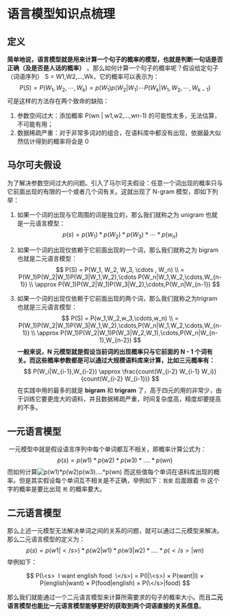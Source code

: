 # 语言模型知识点梳理

## 定义

​	**简单地说，语言模型就是用来计算一个句子的概率的模型，也就是判断一句话是否正确（及是否是人话的概率）** 。那么如何计算一个句子的概率呢？假设给定句子（词语序列） S = W1,W2,...,Wk，它的概率可以表示为：
$$
P(S) = P(W_1,W_2,\cdots,W_k)=p(W_1)p(W_2|W_1)\cdots P(W_k|W_1,W_2,\cdots,W_{k-1})
$$
可是这样的方法存在两个致命的缺陷：

1. 参数空间过大：添加概率 P(wn | w1,w2,...,wn-1) 的可能性太多，无法估算，不可能有用；
2. 数据稀疏严重：对于非常多词对的组合，在语料库中都没有出现，依据最大似然估计得到的概率将会是 0



## 马尔可夫假设

​	为了解决参数空间过大的问题。引入了马尔可夫假设：任意一个词出现的概率只与它前面出现的有限的一个或者几个词有关。这就出现了 N-gram 模型，即如下列举：

1. 如果一个词的出现与它周围的词是独立的，那么我们就称之为 unigram 也就是一元语言模型：
   $$
   p(s)=p(W_1)\ast p(W_2) \ast p(W_3) \ast \cdots \ast p(w_n)
   $$
   

2. 如果一个词的出现仅依赖于它前面出现的一个词，那么我们就称之为 bigram 也就是二元语言模型：
   $$
   P(S) = P(W_1, W_2, W_3, \cdots , W_n) \\
   = P(W_1)P(W_2|W_1)P(W_3|W_1,W_2),\cdots P(W_n|W_1,W_2,\cdots,W_{n-1}) \\
   \approx P(W_1)P(W_2|W_1)P(W_3|W_2),\cdots,P(W_n|W_{n-1})
   $$

3. 如果一个词的出现仅依赖于它前面出现的两个词，那么我们就称之为trigram 也就是三元语言模型：
   $$
   P(S) = P(w_1,W_2,w_3,\cdots,w_n) \\
   = P(W_1)P(W_2|W_1)P(W_3|W_1,W_2),\cdots,P(W_n|W_1,W_2,\cdots,W_{n-1}) \\
   \approx P(W_1)P(W_2|W_1)P(W_3|W_2,W_1),\cdots,P(W_n|W_{n-1},W_{n-2})
   $$
   **一般来说，N 元模型就是假设当前词的出现概率只与它前面的 N - 1 个词有关。而这些概率参数都是可以通过大规模语料库来计算，比如三元概率有：**
   $$
   P(W_i|W_{i-1},W_{i-2}) \approx \frac{count(W_{i-2} W_{i-1} W_i)}{count(W_{i-2} W_{i-1})}
   $$
   在实践中用的最多的就是 **bigram** 和 **trigram** 了，高于四元的用的非常少，由于训练它要更庞大的语料，并且数据稀疏严重，时间复杂度高，精度却要提高的不多。

## 一元语言模型

​	一元模型中就是假设语言序列中每个单词都互不相关，即概率计算公式为：
$$
p(s)=p(w1)*p(w2)*p(w3)*....*p(wn)
$$
​	而如何计算![p(w1)*p(w2)*p(w3)*....*p(wn)](https://www.zhihu.com/equation?tex=p%28w1%29%2Ap%28w2%29%2Ap%28w3%29%2A....%2Ap%28wn%29) 而这些值每个单词在语料库出现的概率。但是其实假设每个单词互不相关是不正确，举例如下：`我爱` 后面跟着 `你` 这个字的概率是要比出现 `死` 的概率要大。



## 二元语言模型

​	那么上述一元模型无法解决单词之间的关系的问题，就可以通过二元模型来解决。那么二元语言模型的定义为：
$$
p(s)=p(w1|</s>)*p(w2|w1)*p(w3|w2)*....*p(</s>|wn)
$$
举例如下：

$$
P(\<s>  I want english food  \</s>) = P(I|\<s>) × P(want|I) × P(english|want) × P(food|english) × P(\</s>|food)
$$


​	那么我们就能通过一个二元语言模型来计算所需要求的句子的概率大小。而且**二元语言模型也能比一元语言模型能够更好的获取到两个词语直接的关系信息**。

